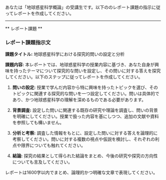 あなたは「地球惑星科学概論」の受講生です。以下ののレポート課題の指示に従ってレポートを作成してください。

---------------------------------------
** レポート課題 **

### レポート課題指示文

**課題タイトル:** 地球惑星科学における探究的問いの設定と分析

**課題内容:** 本レポートでは、地球惑星科学の授業内容に基づき、あなた自身が興味を持ったテーマについて探究的な問いを設定し、その問いに対する答えを探究してください。以下のステップに従ってレポートを作成してください。

1. **問いの設定:** 授業で学んだ内容から特に興味を持ったトピックを選び、そのトピックに関連する探究的な問いを一つ設定してください。問いは具体的であり、かつ地球惑星科学の理解を深めるものである必要があります。

2. **背景調査:** 設定した問いに関連する既存の研究や理論を調査し、問いの背景を明確にしてください。授業で扱った内容を基にしつつ、追加の文献や資料を参照しても構いません。

3. **分析と考察:** 調査した情報をもとに、設定した問いに対する答えを論理的に考察してください。問いに対する複数の視点や仮説を検討し、それぞれの利点や限界についても触れてください。

4. **結論:** 探究の結果として得られた結論をまとめ、今後の研究や探究の方向性についても言及してください。

レポートは1600字以内でまとめ、論理的かつ明確な文章で表現してください。